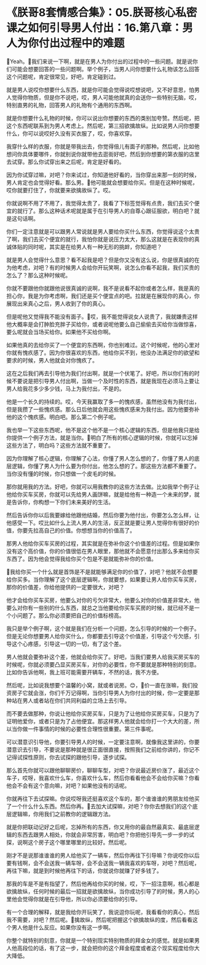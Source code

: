 # 《朕哥8套情感合集》：05.朕哥核心私密课之如何引导男人付出：16.第八章：男人为你付出过程中的难题

🎼Yeah。🎼我们来说一下啊，就是在男人为你付出的过程中的一些问题。就是说你们可能会想要回答的一些问题啊。举个例子，当男人问你想要什么礼物该怎么回答这个问题呢，肯定很常见，好吧，肯定碰到过。

就是男人说哎你想要什么东西，就是你可能会觉得说哎想说吧，又不好意思，怕男人觉得你物质，但是你不说吧，哎，男人可能他就真的会送你一些特别无脑，哎，特别直男的礼物，回答男人的礼物有个通用的东西啊。

就是你想要什么礼物的时候，你可以说出你想要的东西的类别加夸赞。然后呢，把这个东西呢联系到为男人考虑上。然后呢，第三招欲擒故纵。比如说男人问你想要什么，你可以说哎好久没有买衣服了，哎，你喜欢穿。

我穿什么样的衣服，你就是带我出去，你觉得倍儿有面子的那种。然后呢，比如他想问你具体要哪件，你就别说你就带他去逛街好吧，然后到你想要的第衣服的店里去试穿。那么你试穿出来之后呢，肯定是好看的。

因为你试穿过嘛，对吧？你来试过，你知道他好看的，当你穿出来那一刻的时候，男人肯定也会觉得好看。那么男。🎼他可能就会想要给你买。但是在这种时候呢，哎你就要打住了，你就要来欲擒故纵了。哎。

你就说啊不用了不用了，我觉得太贵了，我看了下标签觉得有点贵，我们去买个便宜的就行了。那么这种话术呢就是属于在引导男人的自尊心跟征服欲，明白吧？就是这句话啊。

你们一定注意就是可以跟男人常说就是男人要给你买什么东西，你觉得说这个太贵了啊，我们去买个便宜的就行，我怕你就是说压力太大，那么这就是在表现你的真诚体贴的同时呢，其实是在给男人有一种无形的挑衅，你知道吧？

就是男人会觉得什么意思？看不起我是吧？但是你又没有这么说，你是很真诚的在为他考虑，对吧？有的时候男人会给你开玩笑啊，说怎么你看不起我，我们买贵的怎么了？那么这种时候呢。

你就不要跟他你就跟他说很真诚的说啊，我不是说看不起你或者怎么样，我是真的担心你，我是为你考虑啊，我们还是买个便宜点的吧。拉就是在展现你的真心，你展现出来真心之后，男人收到了你的真心。

但是呢他又觉得我不能没有面子。🎼哎，我不能觉得说女人说贵了，我就嫌贵这样他大概率是会打肿脸充胖子买给你，或者说呢他要么自己偷偷去买给你当做惊喜，要么呢就会当场买给你。如果他不买给你啊。

如果他真的去给你买了一个便宜的东西啊，你也别难过。这个时候呢，他的心里对你就有愧疚感了。因为你很喜欢的东西，他给你买不到，他没办法满足你的欲望和要求的时候，男人他就会对你愧疚了。

这在之后我们再去引导他为我们付出啊，就是一个伏笔了。好吧，所以你们有的时候不要说是把引导男人付出啊，当做一个及时性的东西，就是我现在必须马上要让男人给我花多少多少钱，马上为我付出，不是的。

他是一个长久的持续的。哎，今天我赢取了多一的愧疚感，虽然他没有为我付出，但是我攒了一些愧疚感。那么日后他就会用这些愧疚感来为我付出。因为他要弥补他的这个愧疚感。明白吧。那么第二个例子呢。

我也举一下这些东西呢，他不是这个他不是一个核心逻辑的东西，但是他我只是给你提供一个例子方法，就是当你。🎼明白了所有的核心逻辑的时候，你就可以忘掉这些方法了，明白吗？这些方法就不重要了。

因为你理解了核心逻辑，你理解了心法，你懂了男人怎么想的了，你懂了男人的底层逻辑，你懂了男人为什么要为你付出，他怎么想的了。那这些方法都不重要了。当你没有懂的时候，你只想做一个皮毛的时候。

那你就用我的方法。好吧，你就可以用我教你的这些方法去做。比如我举个例子让他给你买车买房，你就可以先给男人画饼嘛，就是给他有一种造一个未来的梦，就是告诉你，你构想一下你们未来美好的生活。

然后告诉你你以后我要嫁给他跟他结婚，然后你要为他付出，你要怎么怎么样，让他感受一下。哎比如什么上流人男人的生活，反正就是要让男人觉得你有很好的价值，你要先拉高自己的价值。你想想当你的价值高了。

那男人他给你买车买房的过程，其实就是在弥补你这个价值差的过程。但是如果你没有这个高价值，你的价值很低在男人眼里，那他就不会愿意付出那么多来给你买东西了。因为他会觉得我给你买个包是不是就能弥补你的价值。

🎼我给你买一个什么就是首饰是不是就能够满足你的价值了，对吧？他就不会想要给你买多。当你理解了这个底层逻辑啊，你就要想，如果要让男人给你买车买房，那你的价值差，你给他提供的一定要很大，对吧？

他才会给你买车买房，他要么对你的亏欠非常大，他要么对你的价值差非常大，他要么对你有一些别的什么东西，就总之当他要给你买车买房的时候，就已经不是一个小问题了。那么你必须要把自己的价值标榜高。

我只是举个例子啊，这个就是我们在分析一个问题，怎么引导的时候的一个例子。但是无论你想要男人给你买什么，你都要去引导这个价值差，引导这个亏欠感，引导这个心疼感，引导这一切的一切，有了这个差。

男人他就会要弥补这个差，他就会给你买了。好吧，当我们要男人给我买房买车的时候呢，你就必须要凸显买房买车，对你的必要性，你不要就是那种特别的刻意。比如你告诉他啊，我上班可能需要开辆车，不然的话，我不方便。

然后呢，比如说我想要个温馨的小窝，就或者说房。😊，🎼价一直在涨嘛，我们投资房子它就会涨，你们千万记得啊，当你引导男人为你付出的时候，你一定要是那种站在男人或者站在你们共同利益的立场上去引导。

而不要去做那种，你说让他给你买房买车，只是为了让他给你买房买车，只是为了证明他爱你，或者只是为了占他便宜。那这样男人他就会给你打一个大大的差，所以当你做一件事情的时候的必要性合理性很重要。第三件事呢。

可以潜意识引导他，你要引导男人的时候，一定要注意啊，就像我这里讲的，你要潜意识去引导，不要说是那种就是很正面很直接，按照我们之前给你讲的，你记不记得试探性原则，你去试探的跟他引导，逐步试探。

那么首先你就可以跟他聊聊房价，聊聊车型，对吧？你说最近房价涨了，最近这个车子，哎呀，我喜欢什么车，你喜欢什么车，然后你看看他会不会给你买嘛？你看他会不会有这个意向嘛，对吧？如果他没有的话呢。

你就再往下去试探嘛。你说哎呀我还挺喜欢这个车的，那个谁谁谁的男朋友给他买了一个什么什么东西。然后你再。🎼去加大试探嘛，对吧？你你去想我们的这个底层逻辑嘛，你用我们之前教你的逻辑跟方法。

就是你把联动记好之后呢，忘掉所有的东西，你又用你的最自然最真实、最底层逻辑的东西去跟男人相处，你就会非常厉害，明白吧？你把他引导先一步一步的试探，说啊这个房子这个哪里哪里的比较好。然后呢。

刚才不是说那谁谁谁的男人给他买了一辆车，然后你再往下引导嘛？你说哎你以后要有钱啊，会不会送我一辆车呀，会不会送我一辆我喜欢的车呀，对吧？然后呢，再往下嘛，就是到时候他再往下的话，你就说你就赚了好多钱了。

那我的车是不是有指望了，然后他再给你买的时候，哎，下一招注意啊，核心都是欲擒故纵，任何时候的最后一招就是欲擒故纵，当你成功引导了的时候，男人的心里他会觉得你就是在引导他，所以你必须要给你的引导。

有一个合理的解释，就是我给你开玩笑了，我说逗你玩呢，我看看你的真心，然后我不需要，对吧？然后呢。🎼擒故纵，然后呢把握这个欲擒故纵的度，然后看看这个男人他是什么反应。如果你没有这一步啊。

你整个就特别的刻意，你就是一个特别现实特别物质的拜金女的感觉。就是如果男人他高段位的话，有了这一步，就会把你的这个拜金程度或者这个现实程度给你大大降低。

